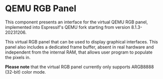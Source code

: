 # QEMU RGB Panel

This component presents an interface for the virtual QEMU RGB panel, implemented into Espressif's QEMU fork starting from version 8.1.3-20231206.

This virtual RGB panel that can be used to display graphical interfaces. This panel also includes a dedicated frame buffer, absent in real hardware and independent from the internal RAM, that allows user program to populate the pixels in.

**Please note** that the virtual RGB panel currently only supports ARGB8888 (32-bit) color mode.
